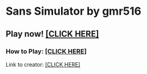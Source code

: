 # Sans Simulator by gmr516

## Play now! [[CLICK HERE]](https://dukemz.github.io/HTML-Pages/games/charasim/game.html)

### How to Play: [[CLICK HERE]](https://dukemz.github.io/HTML-Pages/games/charasim/help.html)

Link to creator: [[CLICK HERE]](http://github.com/gmr516)
